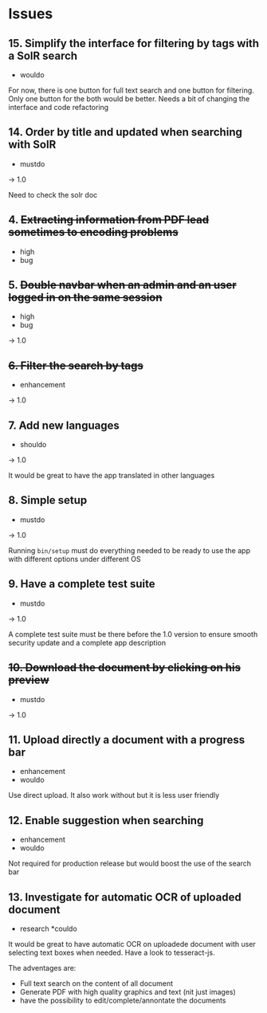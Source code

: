 # Issues

## 15. Simplify the interface for filtering by tags with a SolR search

* wouldo

For now, there is one button for full text search and one button for filtering. Only one 
button for the both would be better. Needs a bit of changing the interface and code refactoring

## 14. Order by title and updated when searching with SolR

* mustdo

-> 1.0

Need to check the solr doc

## 4. ~~Extracting information from PDF lead sometimes to encoding problems~~

* high
* bug

## 5. ~~Double navbar when an admin and an user logged in on the same session~~

* high
* bug

-> 1.0

## ~~6. Filter the search by tags~~

* enhancement

-> 1.0

## 7. Add new languages

* shouldo

-> 1.0

It would be great to have the app translated in other languages

## 8. Simple setup

* mustdo

-> 1.0

Running `bin/setup` must do everything needed to be ready to use the
app with different options under different OS

## 9. Have a complete test suite

* mustdo

-> 1.0

A complete test suite must be there before the 1.0 version to ensure
smooth security update and a complete app description

## ~~10. Download the document by clicking on his preview~~

* mustdo

-> 1.0

## 11. Upload directly a document with a progress bar

* enhancement
* wouldo

Use direct upload. It also work without but it is less user friendly

## 12. Enable suggestion when searching

* enhancement
* wouldo

Not required for production release but would boost the use of the search bar

## 13. Investigate for automatic OCR of uploaded document

* research
*couldo

It would be great to have automatic OCR on uploadede document with user
selecting text boxes when needed. Have a look to tesseract-js.

The adventages are:

* Full text search on the content of all document
* Generate PDF with high quality graphics and text (nit just images)
* have the possibility to edit/complete/annontate the documents
